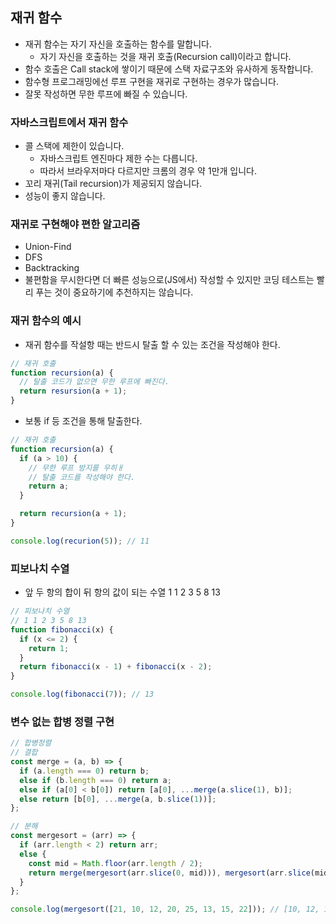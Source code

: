 ## 재귀 함수

- 재귀 함수는 자기 자신을 호출하는 함수를 말합니다.
  - 자기 자신을 호출하는 것을 재귀 호출(Recursion call)이라고 합니다.
- 함수 호출은 Call stack에 쌓이기 때문에 스택 자료구조와 유사하게 동작합니다.
- 함수형 프로그래밍에선 루프 구현을 재귀로 구현하는 경우가 많습니다.
- 잘못 작성하면 무한 루프에 빠질 수 있습니다.

### 자바스크립트에서 재귀 함수

- 콜 스택에 제한이 있습니다.
  - 자바스크립트 엔진마다 제한 수는 다릅니다.
  - 따라서 브라우저마다 다르지만 크롬의 경우 약 1만개 입니다.
- 꼬리 재귀(Tail recursion)가 제공되지 않습니다.
- 성능이 좋지 않습니다.

### 재귀로 구현해야 편한 알고리즘

- Union-Find
- DFS
- Backtracking
- 불편함을 무시한다면 더 빠른 성능으로(JS에서) 작성할 수 있지만 코딩 테스트는 빨리 푸는 것이 중요하기에 추천하지는 않습니다.

### 재귀 함수의 예시

- 재귀 함수를 작설항 때는 반드시 탈출 할 수 있는 조건을 작성해야 한다.

```jsx
// 재귀 호출
function recursion(a) {
  // 탈출 코드가 없으면 무한 루프에 빠진다.
  return resursion(a + 1);
}
```

- 보통 if 등 조건을 통해 탈출한다.

```jsx
// 재귀 호출
function recursion(a) {
  if (a > 10) {
    // 무한 루프 방지를 우히ㅐ
    // 탈출 코드를 작성해야 한다.
    return a;
  }

  return recursion(a + 1);
}

console.log(recurion(5)); // 11
```

### 피보나치 수열

- 앞 두 항의 합이 뒤 항의 값이 되는 수열
  1 1 2 3 5 8 13

```jsx
// 피보나치 수열
// 1 1 2 3 5 8 13
function fibonacci(x) {
  if (x <= 2) {
    return 1;
  }
  return fibonacci(x - 1) + fibonacci(x - 2);
}

console.log(fibonacci(7)); // 13
```

### 변수 없는 합병 정렬 구현

```jsx
// 합병정렬
// 결합
const merge = (a, b) => {
  if (a.length === 0) return b;
  else if (b.length === 0) return a;
  else if (a[0] < b[0]) return [a[0], ...merge(a.slice(1), b)];
  else return [b[0], ...merge(a, b.slice(1))];
};

// 분해
const mergesort = (arr) => {
  if (arr.length < 2) return arr;
  else {
    const mid = Math.floor(arr.length / 2);
    return merge(mergesort(arr.slice(0, mid))), mergesort(arr.slice(mid));
  }
};

console.log(mergesort([21, 10, 12, 20, 25, 13, 15, 22])); // [10, 12, 13, 15, 20, 21, 22, 25]
```
